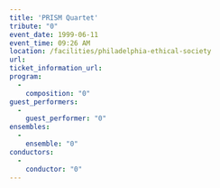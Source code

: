 ```yaml
---
title: 'PRISM Quartet'
tribute: "0"
event_date: 1999-06-11
event_time: 09:26 AM
location: /facilities/philadelphia-ethical-society
url: 
ticket_information_url: 
program: 
  -
    composition: "0"
guest_performers: 
  -
    guest_performer: "0"
ensembles: 
  -
    ensemble: "0"
conductors: 
  -
    conductor: "0"
---
```

